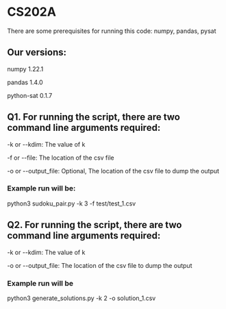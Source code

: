 # CS202A

There are some prerequisites for running this code:  numpy, pandas, pysat

## Our versions:

numpy 1.22.1

pandas 1.4.0

python-sat 0.1.7


## Q1. For running the script, there are two command line arguments required:

-k or --kdim: The value of k

-f or --file: The location of the csv file


-o or --output_file: Optional, The location of the csv file to dump the output

### Example run will be:

python3 sudoku_pair.py -k 3 -f test/test_1.csv


## Q2. For running the script, there are two command line arguments required:

-k or --kdim: The value of k

-o or --output_file: The location of the csv file to dump the output

### Example run will be

python3 generate_solutions.py -k 2 -o solution_1.csv